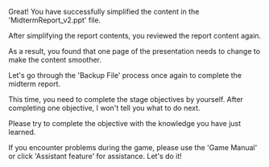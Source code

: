 Great!
You have successfully simplified the content 
in the 'MidtermReport_v2.ppt' file.

After simplifying the report contents,
you reviewed the report content again.

As a result, you found that one page of the presentation 
needs to change to make the content smoother.

Let's go through the 'Backup File' process once again
to complete the midterm report.

This time, you need to complete the stage objectives by yourself.
After completing one objective, I won't tell you what to do next.

Please try to complete the objective 
with the knowledge you have just learned.

If you encounter problems during the game,
please use the 'Game Manual' or click 'Assistant feature' for assistance.
Let's do it!